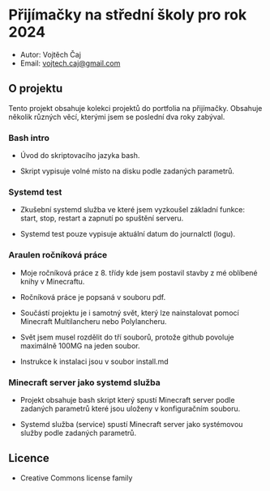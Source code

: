 # Přijímačky na střední školy pro rok 2024

* Autor: Vojtěch Čaj
* Email: vojtech.caj@gmail.com

## O projektu 

Tento projekt obsahuje kolekci projektů do portfolia
na přijímačky.
Obsahuje několik různých věcí, kterými jsem se poslední
dva roky zabýval.


### Bash intro

* Úvod do skriptovacího jazyka bash.

* Skript vypisuje volné místo na disku podle zadaných parametrů.

### Systemd test

* Zkušební systemd služba ve které jsem vyzkoušel základní
  funkce: start, stop, restart a zapnutí po spuštění serveru.

* Systemd test pouze vypisuje aktuální datum do journalctl (logu).

### Araulen ročníková práce

* Moje ročníková práce z 8. třídy kde jsem postavil stavby
  z mé oblíbené knihy v Minecraftu.

* Ročníková práce je popsaná v souboru pdf.

* Součástí projektu je i samotný svět, který lze nainstalovat pomocí
  Minecraft Multilancheru nebo Polylancheru.

* Svět jsem musel rozdělit do tří souborů, protože github povoluje
  maximálně 100MG na jeden soubor.

* Instrukce k instalaci jsou v soubor install.md

###  Minecraft server jako systemd služba

* Projekt obsahuje bash skript který spustí Minecraft server
  podle zadaných parametrů které jsou uloženy v konfiguračním
  souboru.

* Systemd služba (service) spustí Minecraft server jako systémovou
  služby podle zadaných parametrů.

## Licence 

* Creative Commons license family

